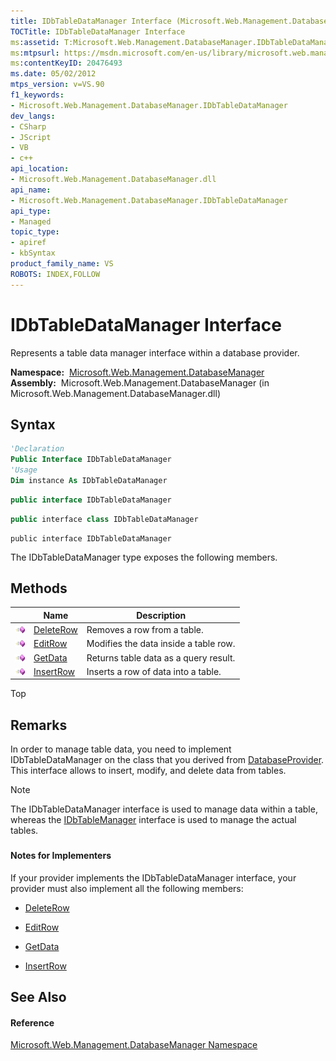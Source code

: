 ```yaml
---
title: IDbTableDataManager Interface (Microsoft.Web.Management.DatabaseManager)
TOCTitle: IDbTableDataManager Interface
ms:assetid: T:Microsoft.Web.Management.DatabaseManager.IDbTableDataManager
ms:mtpsurl: https://msdn.microsoft.com/en-us/library/microsoft.web.management.databasemanager.idbtabledatamanager(v=VS.90)
ms:contentKeyID: 20476493
ms.date: 05/02/2012
mtps_version: v=VS.90
f1_keywords:
- Microsoft.Web.Management.DatabaseManager.IDbTableDataManager
dev_langs:
- CSharp
- JScript
- VB
- c++
api_location:
- Microsoft.Web.Management.DatabaseManager.dll
api_name:
- Microsoft.Web.Management.DatabaseManager.IDbTableDataManager
api_type:
- Managed
topic_type:
- apiref
- kbSyntax
product_family_name: VS
ROBOTS: INDEX,FOLLOW
---
```


# IDbTableDataManager Interface

Represents a table data manager interface within a database provider.

**Namespace:**  [Microsoft.Web.Management.DatabaseManager](microsoft-web-management-databasemanager-namespace.md)  
**Assembly:**  Microsoft.Web.Management.DatabaseManager (in Microsoft.Web.Management.DatabaseManager.dll)

## Syntax

``` vb
'Declaration
Public Interface IDbTableDataManager
'Usage
Dim instance As IDbTableDataManager
```

``` csharp
public interface IDbTableDataManager
```

``` c++
public interface class IDbTableDataManager
```

``` jscript
public interface IDbTableDataManager
```

The IDbTableDataManager type exposes the following members.

## Methods

||Name|Description|
|--- |--- |--- |
|![Public method](images/Dd566041.pubmethod(en-us,VS.90).gif "Public method")|[DeleteRow](idbtabledatamanager-deleterow-method-microsoft-web-management-databasemanager.md)|Removes a row from a table.|
|![Public method](images/Dd566041.pubmethod(en-us,VS.90).gif "Public method")|[EditRow](idbtabledatamanager-editrow-method-microsoft-web-management-databasemanager.md)|Modifies the data inside a table row.|
|![Public method](images/Dd566041.pubmethod(en-us,VS.90).gif "Public method")|[GetData](idbtabledatamanager-getdata-method-microsoft-web-management-databasemanager.md)|Returns table data as a query result.|
|![Public method](images/Dd566041.pubmethod(en-us,VS.90).gif "Public method")|[InsertRow](idbtabledatamanager-insertrow-method-microsoft-web-management-databasemanager.md)|Inserts a row of data into a table.|

Top

## Remarks

In order to manage table data, you need to implement IDbTableDataManager on the class that you derived from [DatabaseProvider](databaseprovider-class-microsoft-web-management-databasemanager.md). This interface allows to insert, modify, and delete data from tables.


> [!NOTE]  
> The IDbTableDataManager interface is used to manage data within a table, whereas the [IDbTableManager](idbtablemanager-interface-microsoft-web-management-databasemanager.md) interface is used to manage the actual tables.


### 

#### Notes for Implementers

If your provider implements the IDbTableDataManager interface, your provider must also implement all the following members:

  - [DeleteRow](idbtabledatamanager-deleterow-method-microsoft-web-management-databasemanager.md)

  - [EditRow](idbtabledatamanager-editrow-method-microsoft-web-management-databasemanager.md)

  - [GetData](idbtabledatamanager-getdata-method-microsoft-web-management-databasemanager.md)

  - [InsertRow](idbtabledatamanager-insertrow-method-microsoft-web-management-databasemanager.md)

## See Also

#### Reference

[Microsoft.Web.Management.DatabaseManager Namespace](microsoft-web-management-databasemanager-namespace.md)

